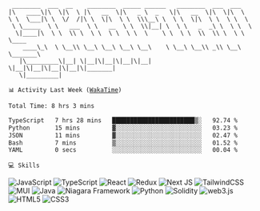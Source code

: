 ```
 ________  ___  __    ________  _____ ______   ________  ___  ___          
|\   ____\|\  \|\  \ |\   __  \|\   _ \  _   \|\   __  \|\  \|\  \         
\ \  \___|\ \  \/  /|\ \  \|\  \ \  \\\__\ \  \ \  \|\  \ \  \ \  \        
 \ \_____  \ \   ___  \ \   __  \ \  \\|__| \  \ \   _  _\ \  \ \  \       
  \|____|\  \ \  \\ \  \ \  \ \  \ \  \    \ \  \ \  \\  \\ \  \ \  \____  
    ____\_\  \ \__\\ \__\ \__\ \__\ \__\    \ \__\ \__\\ _\\ \__\ \_______\
   |\_________\|__| \|__|\|__|\|__|\|__|     \|__|\|__|\|__|\|__|\|_______|
   \|_________|
```

<code>📊 Activity Last Week ([WakaTime](https://wakatime.com/@skamril))</code>

<!--START_SECTION:waka-->

```txt
Total Time: 8 hrs 3 mins

TypeScript   7 hrs 28 mins   ███████████████████████▒░   92.74 %
Python       15 mins         ▓░░░░░░░░░░░░░░░░░░░░░░░░   03.23 %
JSON         11 mins         ▓░░░░░░░░░░░░░░░░░░░░░░░░   02.47 %
Bash         7 mins          ▒░░░░░░░░░░░░░░░░░░░░░░░░   01.52 %
YAML         0 secs          ░░░░░░░░░░░░░░░░░░░░░░░░░   00.04 %
```

<!--END_SECTION:waka-->

`💻 Skills`

![JavaScript](https://img.shields.io/badge/JavaScript-323330?style=flat-square&logo=javascript&logoColor=F7DF1E)
![TypeScript](https://img.shields.io/badge/TypeScript-007ACC?style=flat-square&logo=typescript&logoColor=white)
![React](https://img.shields.io/badge/React-20232A?style=flat-square&logo=react&logoColor=61DAFB)
![Redux](https://img.shields.io/badge/Redux-593D88?style=flat-square&logo=redux&logoColor=white)
![Next JS](https://img.shields.io/badge/Next-black?style=flat-square&logo=next.js&logoColor=white)
![TailwindCSS](https://img.shields.io/badge/tailwindcss-%2338B2AC.svg?style=flat-square&logo=tailwind-css&logoColor=white)
![MUI](https://img.shields.io/badge/MUI-%230081CB.svg?style=flat-square&logo=mui&logoColor=white)
![Java](https://img.shields.io/badge/java-%23ED8B00.svg?style=flat-square&logo=openjdk&logoColor=white)
![Niagara Framework](https://img.shields.io/badge/Niagara_Framework-007BC2?style=flat-square&logo=cmake&logoColor=red)
![Python](https://img.shields.io/badge/Python-FFD43B?style=flat-square&logo=pyscaffold&logoColor=blue)
![Solidity](https://img.shields.io/badge/Solidity-e6e6e6?style=flat-square&logo=solidity&logoColor=black)
![web3.js](https://img.shields.io/badge/web3.js-F16822?style=flat-square&logo=web3.js&logoColor=white)
![HTML5](https://img.shields.io/badge/HTML5-E34F26?style=flat-square&logo=html5&logoColor=white)
![CSS3](https://img.shields.io/badge/CSS3-1572B6?style=flat-square&logo=css3&logoColor=white)
